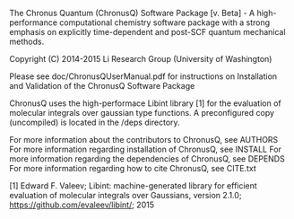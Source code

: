 The Chronus Quantum (ChronusQ) Software Package [v. Beta] - A high-performance
computational chemistry software package with a strong emphasis on explicitly
time-dependent and post-SCF quantum mechanical methods.

Copyright (C) 2014-2015 Li Research Group (University of Washington)

Please see doc/ChronusQUserManual.pdf for instructions on Installation
and Validation of the ChronusQ Software Package

ChronusQ uses the high-performace Libint library [1] for the evaluation of 
molecular integrals over gaussian type functions. A preconfigured copy
(uncompiled) is located in the /deps directory.

For more information about the contributors to ChronusQ, see AUTHORS
For more information regarding installation of ChronusQ, see INSTALL
For more information regarding the dependencies of ChronusQ, see DEPENDS
For more information regarding how to cite ChronusQ, see CITE.txt

[1] Edward F. Valeev; Libint: machine-generated library for efficient evaluation
      of molecular integrals over Gaussians, version 2.1.0;
      https://github.com/evaleev/libint/; 2015
